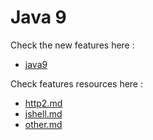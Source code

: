 # Java 9

Check the new features here :
- [java9](src%2Fmain%2Fjava%2Forg%2Fexample%2Fjava%2Ftutorial%2Fjava9)

Check features resources here :
- [http2.md](src%2Fmain%2Fresources%2Fhttp2.md)
- [jshell.md](src%2Fmain%2Fresources%2Fjshell.md)
- [other.md](src%2Fmain%2Fresources%2Fother.md)